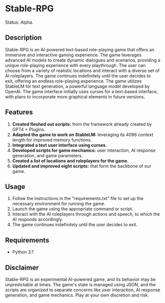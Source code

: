 # Stable-RPG
Status: Alpha.

## Description

Stable-RPG is an AI-powered text-based role-playing game that offers an immersive and interactive gaming experience. The game leverages advanced AI models to create dynamic dialogues and scenarios, providing a unique role-playing experience with every playthrough. The user can choose from a variety of realistic locations and interact with a diverse set of AI roleplayers. The game continues indefinitely until the user decides to exit, offering an endless role-playing experience. The game utilizes StableLM for text generation, a powerful language model developed by OpenAI. The game interface initially uses curses for a text-based interface, with plans to incorporate more graphical elements in future versions.

## Features

1. **Created fleshed out scripts:** from the framework already created by GPT4 + Plugins.
2. **Adapted the game to work on StableLM:** leveraging its 4096 context length for improved memory functions.
3. **Integrated a text user interface using curses.**
4. **Developed scripts for game mechanics:** user interaction, AI response generation, and game parameters.
5. **Created a list of locations and roleplayers for the game.**
6. **Updated and improved eight scripts:** that form the backbone of our game.

## Usage

1. Follow the instructions in the "requirements.txt" file to set up the necessary environment for running the game.
2. Launch the game using the appropriate command or script.
3. Interact with the AI roleplayers through actions and speech, to which the AI responds accordingly.
4. The game continues indefinitely until the user decides to exit.

## Requirements

- Python 3.?

## Disclaimer

Stable-RPG is an experimental AI-powered game, and its behavior may be unpredictable at times. The game's state is managed using JSON, and the scripts are organized to separate concerns like user interaction, AI response generation, and game mechanics. Play at your own discretion and risk.
